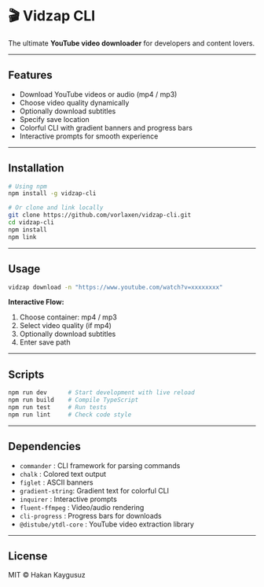 # 🎬 Vidzap CLI

The ultimate **YouTube video downloader** for developers and content lovers.

---

## Features

* Download YouTube videos or audio (mp4 / mp3)
* Choose video quality dynamically
* Optionally download subtitles
* Specify save location
* Colorful CLI with gradient banners and progress bars
* Interactive prompts for smooth experience

---

## Installation

```bash
# Using npm
npm install -g vidzap-cli

# Or clone and link locally
git clone https://github.com/vorlaxen/vidzap-cli.git
cd vidzap-cli
npm install
npm link
```

---

## Usage

```bash
vidzap download -n "https://www.youtube.com/watch?v=xxxxxxxx"
```

**Interactive Flow:**

1. Choose container: mp4 / mp3
2. Select video quality (if mp4)
3. Optionally download subtitles
4. Enter save path

---

## Scripts

```bash
npm run dev      # Start development with live reload
npm run build    # Compile TypeScript
npm run test     # Run tests
npm run lint     # Check code style
```

---

## Dependencies

* `commander`      : CLI framework for parsing commands
* `chalk`          : Colored text output
* `figlet`         : ASCII banners
* `gradient-string`: Gradient text for colorful CLI
* `inquirer`       : Interactive prompts
* `fluent-ffmpeg`  : Video/audio rendering
* `cli-progress`   : Progress bars for downloads
* `@distube/ytdl-core`  : YouTube video extraction library

---

## License

MIT © Hakan Kaygusuz
